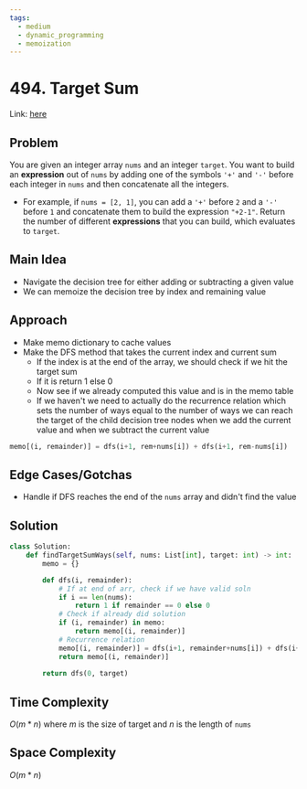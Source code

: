 ```yaml
---
tags:
  - medium
  - dynamic_programming
  - memoization
---
```

# 494. Target Sum
Link: [here](https://leetcode.com/problems/target-sum/description/)
## Problem
You are given an integer array `nums` and an integer `target`.
You want to build an **expression** out of `nums` by adding one of the symbols `'+'` and `'-'` before each integer in `nums` and then concatenate all the integers.
- For example, if `nums = [2, 1]`, you can add a `'+'` before `2` and a `'-'` before `1` and concatenate them to build the expression `"+2-1"`.
Return the number of different **expressions** that you can build, which evaluates to `target`.
## Main Idea
- Navigate the decision tree for either adding or subtracting a given value
- We can memoize the decision tree by index and remaining value
## Approach
- Make memo dictionary to cache values
- Make the DFS method that takes the current index and current sum
	- If the index is at the end of the array, we should check if we hit the target sum
	- If it is return 1 else 0
	- Now see if we already computed this value and is in the memo table
	- If we haven't we need to actually do the recurrence relation which sets the number of ways equal to the number of ways we can reach the target of the child decision tree nodes when we add the current value and when we subtract the current value
```python 
memo[(i, remainder)] = dfs(i+1, rem+nums[i]) + dfs(i+1, rem-nums[i])
```
## Edge Cases/Gotchas 
- Handle if DFS reaches the end of the `nums` array and didn't find the value
## Solution
```python 
class Solution:
    def findTargetSumWays(self, nums: List[int], target: int) -> int:
        memo = {}

        def dfs(i, remainder):
            # If at end of arr, check if we have valid soln
            if i == len(nums):
                return 1 if remainder == 0 else 0
            # Check if already did solution
            if (i, remainder) in memo:
                return memo[(i, remainder)]
            # Recurrence relation 
            memo[(i, remainder)] = dfs(i+1, remainder+nums[i]) + dfs(i+1, remainder-nums[i])
            return memo[(i, remainder)]
        
        return dfs(0, target)
```
## Time Complexity
$O(m*n)$ where $m$ is the size of target and $n$ is the length of `nums`
## Space Complexity
$O(m * n)$
